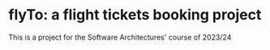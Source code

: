 # flyTo: a flight tickets booking project
This is a project for the Software Architectures' course of 2023/24
